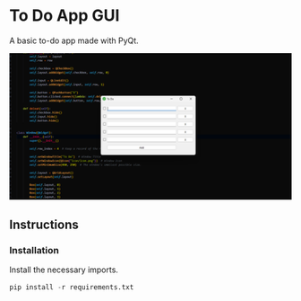 # To Do App GUI

A basic to-do app made with PyQt.

![window.png](README.assets/window.png)

## Instructions

### Installation

Install the necessary imports.

```python
pip install -r requirements.txt
```
